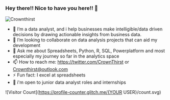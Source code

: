 ### Hey there!! Nice to have you here!! 👋

![Crownthirst](https://user-images.githubusercontent.com/108200325/176956232-4e8a2e26-fdb3-4215-b7d4-6a0ea526e432.jpg)

- 🔭 I’m a data analyst, and i help businesses make intelligible/data driven decisions by drawing actionable insights from business data.
- 👯 I’m looking to collaborate on data analysis projects that can aid my development
- 💬 Ask me about Spreadsheets, Python, R, SQL, Powerplatform and most especially my journey so far in the analytics space
- 📫 How to reach me: https://twitter.com/CrownThirst or Crownthirst@outlook.com
- ⚡ Fun fact: I excel at spreadsheets
- 💼 i'm open to junior data analyst roles and internships



![Visitor Count](https://profile-counter.glitch.me/{YOUR USER}/count.svg)
